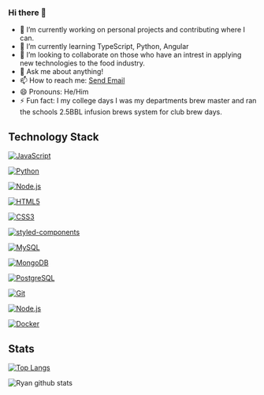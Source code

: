 ### Hi there 👋


- 🔭 I’m currently working on personal projects and contributing where I can.
- 🌱 I’m currently learning TypeScript, Python, Angular
- 👯 I’m looking to collaborate on those who have an intrest in applying new technologies to the food industry.
- 💬 Ask me about anything!
- 📫 How to reach me: <a href = "mailto: ryandecoster@gmail.com">Send Email</a>
- 😄 Pronouns: He/Him
- ⚡ Fun fact: I my college days I was my departments brew master and ran the schools 2.5BBL infusion brews system for club brew days.

## Technology Stack
[![JavaScript](https://img.shields.io/badge/-JavaScript-%23F7DF1C?style=flat-square&logo=javascript&logoColor=000000&labelColor=%23F7DF1C&color=%23FFCE5A)](https://www.javascript.com/)

[![Python](https://img.shields.io/badge/-Python-3776AB?style=flat-square&logo=python&logoColor=ffffff)](https://www.python.org/)

[![Node.js](https://img.shields.io/badge/-Node.js-339933?style=flat-square&logo=Node.js&logoColor=ffffff)](https://www.nodejs.org/)

[![HTML5](https://img.shields.io/badge/-HTML5-339933?style=flat-square&logo=HTML5&logoColor=ffffff)]()

[![CSS3](https://img.shields.io/badge/-CSS3-339933?style=flat-square&logo=CSS3&logoColor=ffffff)]()

[![styled-components](https://img.shields.io/badge/-styled-components-DB7093?style=flat-square&logo=styled-dash-components&logoColor=ffffff)](https://styled-components.com/)

[![MySQL](https://img.shields.io/badge/-MySQL-4479A1?style=flat-square&logo=MySQL&logoColor=ffffff)](https://www.mysql.com/)

[![MongoDB](https://img.shields.io/badge/-MongoDB-47A248?style=flat-square&logo=MongoDB&logoColor=ffffff)](https://www.mongodb.com/)

[![PostgreSQL](https://img.shields.io/badge/-PostgreSQL-336791?style=flat-square&logo=PostgreSQL&logoColor=ffffff)](https://www.https://www.postgresql.org/)

[![Git](https://img.shields.io/badge/-Git-%23F05032?style=flat-square&logo=git&logoColor=%23ffffff)](https://git-scm.com/)

[![Node.js](https://img.shields.io/badge/-amazonaws-232F3E?style=flat-square&logo=Node.js&logoColor=ffffff)](https://www.https://aws.amazon.com/)

[![Docker](https://img.shields.io/badge/-Docker-2496ED?style=flat-square&logo=docker&logoColor=ffffff)](https://www.docker.com/)



## Stats

[![Top Langs](https://github-readme-stats.vercel.app/api/top-langs/?username=Rdecoster)](https://github.com/anuraghazra/github-readme-stats)

![Ryan github stats](https://github-readme-stats.vercel.app/api?username=Rdecoster&count_private=true)

